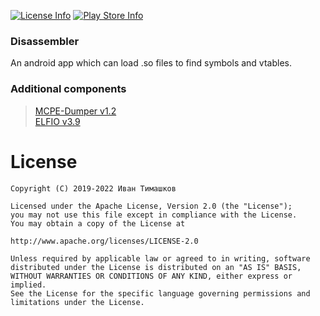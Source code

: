 [![License Info](https://img.shields.io/badge/license-Apache-blue.svg?style=flat-square)](https://github.com/TimScriptov/Disassembler) [![Play Store Info](https://img.shields.io/badge/Play_Store-v3.1-blue.svg?style=flat-square)](https://play.google.com/store/apps/details?id=com.mcal.disassembler)

### Disassembler
An android app which can load .so files to find symbols and vtables.

### Additional components
> [MCPE-Dumper v1.2][2]<br>
> [ELFIO v3.9][1]<br>

[1]: https://github.com/serge1/ELFIO
[2]: https://github.com/uebian/MCPE-Dumper

# License
    Copyright (C) 2019-2022 Иван Тимашков

    Licensed under the Apache License, Version 2.0 (the "License");
    you may not use this file except in compliance with the License.
    You may obtain a copy of the License at

    http://www.apache.org/licenses/LICENSE-2.0

    Unless required by applicable law or agreed to in writing, software
    distributed under the License is distributed on an "AS IS" BASIS,
    WITHOUT WARRANTIES OR CONDITIONS OF ANY KIND, either express or implied.
    See the License for the specific language governing permissions and
    limitations under the License.
